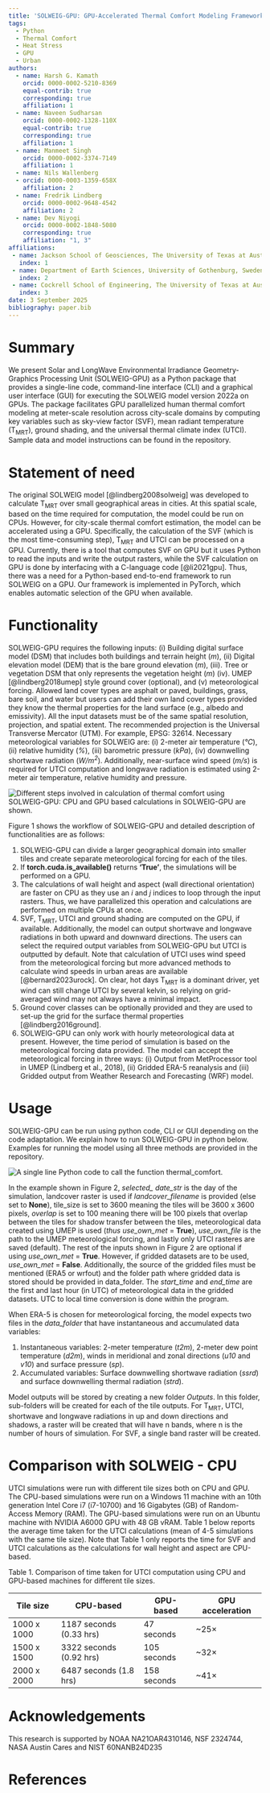 ```yaml
---
title: 'SOLWEIG-GPU: GPU-Accelerated Thermal Comfort Modeling Framework for Urban Digital Twins'
tags:
  - Python
  - Thermal Comfort
  - Heat Stress
  - GPU
  - Urban
authors:
  - name: Harsh G. Kamath
    orcid: 0000-0002-5210-8369
    equal-contrib: true
    corresponding: true
    affiliation: 1 
  - name: Naveen Sudharsan
    orcid: 0000-0002-1328-110X
    equal-contrib: true
    corresponding: true
    affiliation: 1
  - name: Manmeet Singh
    orcid: 0000-0002-3374-7149
    affiliation: 1
  - name: Nils Wallenberg
  - orcid: 0000-0003-1359-658X
    affiliation: 2
  - name: Fredrik Lindberg
    orcid: 0000-0002-9648-4542
    affiliation: 2
  - name: Dev Niyogi
    orcid: 0000-0002-1848-5080
    corresponding: true
    affiliation: "1, 3" 
affiliations:
 - name: Jackson School of Geosciences, The University of Texas at Austin, USA
   index: 1
 - name: Department of Earth Sciences, University of Gothenburg, Sweden
   index: 2
 - name: Cockrell School of Engineering, The University of Texas at Austin, USA
   index: 3
date: 3 September 2025
bibliography: paper.bib
---
```


# Summary

We present Solar and LongWave Environmental Irradiance Geometry-Graphics Processing Unit (SOLWEIG-GPU) as a Python package that provides a single-line code, command-line interface (CLI) and a graphical user interface (GUI) for executing the SOLWEIG model version 2022a on GPUs. The package facilitates GPU parallelized human thermal comfort modeling at meter-scale resolution across city-scale domains by computing key variables such as sky-view factor (SVF), mean radiant temperature (T<sub>MRT</sub>), ground shading, and the universal thermal climate index (UTCI). Sample data and model instructions can be found in the repository.

# Statement of need

The original SOLWEIG model [@lindberg2008solweig] was developed to calculate T<sub>MRT</sub> over small geographical areas in cities. At this spatial scale, based on the time required for computation, the model could be run on CPUs. However, for city-scale thermal comfort estimation, the model can be accelerated using a GPU. Specifically, the calculation of the SVF (which is the most time-consuming step), T<sub>MRT</sub> and UTCI can be processed on a GPU. Currently, there is a tool that computes SVF on GPU but it uses Python to read the inputs and write the output rasters, while the SVF calculation on GPU is done by interfacing with a C-language code [@li2021gpu]. Thus, there was a need for a Python-based end-to-end framework to run SOLWEIG on a GPU. Our framework is implemented in PyTorch, which enables automatic selection of the GPU when available. 


# Functionality 
SOLWEIG-GPU requires the following inputs: (i) Building digital surface model (DSM) that includes both buildings and terrain height (*m*), (ii) Digital elevation model (DEM) that is the bare ground elevation (*m*), (iii). Tree or vegetation DSM that only represents the vegetation height (*m*) (iv). UMEP [@lindberg2018umep] style ground cover (optional), and (v) meteorological forcing. Allowed land cover types are asphalt or paved, buildings, grass, bare soil, and water but users can add their own land cover types provided they know the thermal properties for the land surface (e.g., albedo and emissivity). All the input datasets must be of the same spatial resolution, projection, and spatial extent. The recommended projection is the Universal Transverse Mercator (UTM). For example, EPSG: 32614. Necessary meteorological variables for SOLWEIG are: (i) 2-meter air temperature (*℃*), (ii) relative humidity (*%*), (iii) barometric pressure (*kPa*), (iv) downwelling shortwave radiation (*W/m<sup>2</sup>*). Additionally, near-surface wind speed (*m/s*) is required for UTCI computation and longwave radiation is estimated using 2-meter air temperature, relative humidity and pressure. 

![Different steps involved in calculation of `thermal comfort` using SOLWEIG-GPU: CPU and GPU based calculations in SOLWEIG-GPU are shown.](figures/figure1.png)

Figure 1 shows the workflow of SOLWEIG-GPU and detailed description of functionalities are as follows:
  1. SOLWEIG-GPU can divide a larger geographical domain into smaller tiles and create separate meteorological forcing for each of the tiles. 
  2. If **torch.cuda.is_available()** returns **‘True’**, the simulations will be performed on a GPU.
  3. The calculations of wall height and aspect (wall directional orientation) are faster on CPU as they use an *i* and *j* indices to loop through the input rasters. Thus, we have parallelized this operation and calculations are performed on multiple CPUs at once.
  4. SVF, T<sub>MRT</sub>, UTCI and ground shading are computed on the GPU, if available. Additionally, the model can output shortwave and longwave radiations in both upward and downward directions. The users can select the required output variables from SOLWEIG-GPU but UTCI is outputted by default. Note that calculation of UTCI uses wind speed from the meteorological forcing but more advanced methods to calculate wind speeds in urban areas are available [@bernard2023urock]. On clear, hot days T<sub>MRT</sub> is a dominant driver, yet wind can still change UTCI by several kelvin, so relying on grid-averaged wind may not always have a minimal impact.
  5. Ground cover classes can be optionally provided and they are used to set-up the grid for the surface thermal properties [@lindberg2016ground].
  6. SOLWEIG-GPU can only work with hourly meteorological data at present. However, the time period of simulation is based on the meteorological forcing data provided. The model can accept the meteorological forcing in three ways: (i) Output from MetProcessor tool in UMEP (Lindberg et al., 2018), (ii) Gridded ERA-5 reanalysis and (iii) Gridded output from Weather Research and Forecasting (WRF) model. 


# Usage 

SOLWEIG-GPU can be run using python code, CLI or GUI depending on the code adaptation. We explain how to run SOLWEIG-GPU in python below. Examples for running the model using all three methods are provided in the repository. 

![A single line Python code to call the function `thermal_comfort`.](figures/figure2.png)

In the example shown in Figure 2, *selected_ date_str* is the day of the simulation, landcover raster is used if *landcover_filename* is provided (else set to **None**), tile_size is set to 3600 meaning the tiles will be 3600 x 3600 pixels, *overlap* is set to 100 meaning there will be 100 pixels that overlap between the tiles for shadow transfer between the tiles, meteorological data created using UMEP is used (*thus use_own_met* = **True**), *use_own_file* is the path to the UMEP meteorological forcing, and lastly only UTCI rasteres are saved (default). The rest of the inputs shown in Figure 2 are optional if using *use_own_met* = **True**. However, if gridded datasets are to be used, *use_own_met* = **False**. Additionally, the source of the gridded files must be mentioned (ERA5 or wrfout) and the folder path where gridded data is stored should be provided in data_folder. The *start_time* and *end_time* are the first and last hour (in UTC) of meteorological data in the gridded datasets. UTC to local time conversion is done within the program.

When ERA-5 is chosen for meteorological forcing, the model expects two files in the *data_folder* that have instantaneous and accumulated data variables: 
  1. Instantaneous variables: 2-meter temperature (*t2m*), 2-meter dew point temperature (*d2m*),  winds in meridional and zonal directions (*u10* and *v10*) and surface pressure (*sp*).
  2. Accumulated variables: Surface downwelling shortwave radiation (*ssrd*) and surface downwelling thermal radiation (*strd*).
     
Model outputs will be stored by creating a new folder *Outputs*. In this folder, sub-folders will be created for each of the tile outputs. For T<sub>MRT</sub>, UTCI, shortwave and longwave radiations in up and down directions and shadows, a raster will be created that will have n bands, where n is the number of hours of simulation. For SVF, a single band raster will be created. 

# Comparison with SOLWEIG - CPU
UTCI simulations were run with different tile sizes both on CPU and GPU. The CPU-based simulations were run on a Windows 11 machine with an 10th generation Intel Core i7 (i7-10700) and 16 Gigabytes (GB) of Random-Access Memory (RAM). The GPU-based simulations were run on an Ubuntu machine with NVIDIA A6000 GPU with 48 GB vRAM. Table 1 below reports the average time taken for the UTCI calculations (mean of 4-5 simulations with the same tile size). Note that Table 1 only reports the time for SVF and UTCI calculations as the calculations for wall height and aspect are CPU-based.

Table 1. Comparison of time taken for UTCI computation using CPU and GPU-based machines for different tile sizes.

| Tile size     | CPU-based               | GPU-based | GPU acceleration |
|---------------|-------------------------|-----------|------------------|
| 1000 x 1000   | 1187 seconds (0.33 hrs) | 47 seconds| ~25×             |
| 1500 x 1500   | 3322 seconds (0.92 hrs) | 105 seconds| ~32×            |
| 2000 x 2000   | 6487 seconds (1.8 hrs)  | 158 seconds| ~41×            |


# Acknowledgements

This research is supported by NOAA NA21OAR4310146, NSF 2324744, NASA Austin Cares and NIST 60NANB24D235

# References
